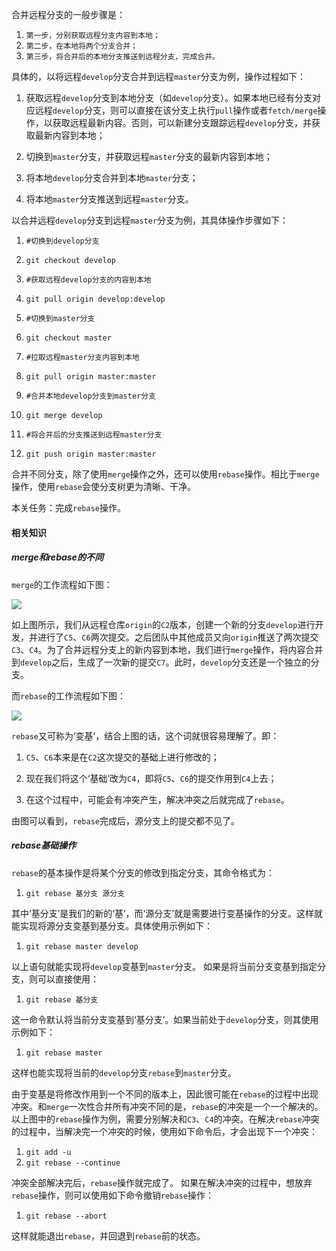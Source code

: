合并远程分支的一般步骤是：

1.  `第一步，分别获取远程分支内容到本地；`
2.  `第二步，在本地将两个分支合并；`
3.  `第三步，将合并后的本地分支推送到远程分支，完成合并。`

具体的，以将远程`develop`分支合并到远程`master`分支为例，操作过程如下：

1.  获取远程`develop`分支到本地分支（如`develop`分支）。如果本地已经有分支对应远程`develop`分支，则可以直接在该分支上执行`pull`操作或者`fetch/merge`操作，以获取远程最新内容。否则，可以新建分支跟踪远程`develop`分支，并获取最新内容到本地；
    
2.  切换到`master`分支，并获取远程`master`分支的最新内容到本地；
    
3.  将本地`develop`分支合并到本地`master`分支；
    
4.  将本地`master`分支推送到远程`master`分支。
    

以合并远程`develop`分支到远程`master`分支为例，其具体操作步骤如下：

1.  `#切换到develop分支`
2.  `git checkout develop`

4.  `#获取远程develop分支的内容到本地`
5.  `git pull origin develop:develop`

7.  `#切换到master分支`
8.  `git checkout master`

10.  `#拉取远程master分支内容到本地`
11.  `git pull origin master:master`

13.  `#合并本地develop分支到master分支`
14.  `git merge develop`

16.  `#将合并后的分支推送到远程master分支`
17.  `git push origin master:master`





合并不同分支，除了使用`merge`操作之外，还可以使用`rebase`操作。相比于`merge`操作，使用`rebase`会使分支树更为清晰、干净。

本关任务：完成`rebase`操作。

#### 相关知识

##### merge和rebase的不同

`merge`的工作流程如下图：

![](https://data.educoder.net/api/attachments/184290)

如上图所示，我们从远程仓库`origin`的`C2`版本，创建一个新的分支`develop`进行开发，并进行了`C5`、`C6`两次提交。之后团队中其他成员又向`origin`推送了两次提交`C3`、`C4`。为了合并远程分支上的新内容到本地，我们进行`merge`操作，将内容合并到`develop`之后，生成了一次新的提交`C7`。此时，`develop`分支还是一个独立的分支。

而`rebase`的工作流程如下图：

![](https://data.educoder.net/api/attachments/184291)

`rebase`又可称为‘变基’，结合上图的话，这个词就很容易理解了。即：

1.  `C5`、`C6`本来是在`C2`这次提交的基础上进行修改的；
    
2.  现在我们将这个‘基础’改为`C4`，即将`C5`、`C6`的提交作用到`C4`上去；
    
3.  在这个过程中，可能会有冲突产生，解决冲突之后就完成了`rebase`。
    

由图可以看到，`rebase`完成后，源分支上的提交都不见了。

##### rebase基础操作

`rebase`的基本操作是将某个分支的修改到指定分支，其命令格式为：

1.  `git rebase 基分支 源分支`

其中‘基分支’是我们的新的‘基’，而‘源分支’就是需要进行变基操作的分支。这样就能实现将源分支变基到基分支。具体使用示例如下：

1.  `git rebase master develop`

以上语句就能实现将`develop`变基到`master`分支。 如果是将当前分支变基到指定分支，则可以直接使用：

1.  `git rebase 基分支`

这一命令默认将当前分支变基到‘基分支’。如果当前处于`develop`分支，则其使用示例如下：

1.  `git rebase master`

这样也能实现将当前的`develop`分支`rebase`到`master`分支。

由于变基是将修改作用到一个不同的版本上，因此很可能在`rebase`的过程中出现冲突。和`merge`一次性合并所有冲突不同的是，`rebase`的冲突是一个一个解决的。以上图中的`rebase`操作为例，需要分别解决和`C3`、`C4`的冲突。在解决`rebase`冲突的过程中，当解决完一个冲突的时候，使用如下命令后，才会出现下一个冲突：

1.  `git add -u` 
2.  `git rebase --continue` 

冲突全部解决完后，`rebase`操作就完成了。 如果在解决冲突的过程中，想放弃`rebase`操作，则可以使用如下命令撤销`rebase`操作：

1.  `git rebase --abort`

这样就能退出`rebase`，并回退到`rebase`前的状态。